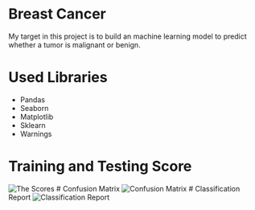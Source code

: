 # Breast Cancer
My target in this project is to build an machine learning model to predict whether a tumor is malignant or benign.
# Used Libraries
- Pandas
- Seaborn
- Matplotlib
- Sklearn
- Warnings
# Training and Testing Score
<img src="Image/scores.png" alt="The Scores">
# Confusion Matrix
<img src="Image/conf_mat.png" alt="Confusion Matrix">
# Classification Report
<img src="Image/class_rep.png" alt="Classification Report">
